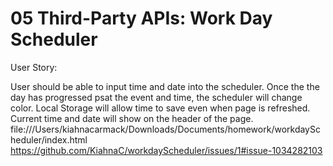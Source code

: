 # 05 Third-Party APIs: Work Day Scheduler

User Story:

User should be able to input time and date into the scheduler. Once the the day has progressed psat the event and time, the scheduler will change color. Local Storage will allow time to save even when page is refreshed. Current time and date will show on the header of the page. 
file:///Users/kiahnacarmack/Downloads/Documents/homework/workdayScheduler/index.html
https://github.com/KiahnaC/workdayScheduler/issues/1#issue-1034282103

